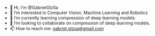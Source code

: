 - 👋 Hi, I’m @GabrielGlzSa
- 👀 I’m interested in Computer Vision, Machine Learning and Robotics
- 🌱 I’m currently learning compression of deep learning models.
- 💞️ I’m looking to collaborate on compression of deep learning models.
- 📫 How to reach me: gabriel.glzsa@gmail.com

<!---
GabrielGlzSa/GabrielGlzSa is a ✨ special ✨ repository because its `README.md` (this file) appears on your GitHub profile.
You can click the Preview link to take a look at your changes.
--->
